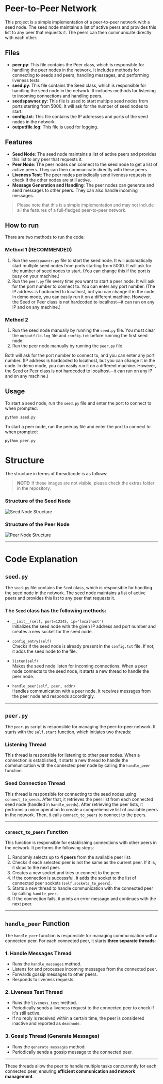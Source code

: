 # Peer-to-Peer Network

This project is a simple implementation of a peer-to-peer network with a seed node. The seed node maintains a list of active peers and provides this list to any peer that requests it. The peers can then communicate directly with each other.

## Files

- **peer.py**: This file contains the Peer class, which is responsible for handling the peer nodes in the network. It includes methods for connecting to seeds and peers, handling messages, and performing liveness tests.
- **seed.py**: This file contains the Seed class, which is responsible for handling the seed node in the network. It includes methods for listening to incoming connections and handling peers.
- **seedspawner.py**: This file is used to start multiple seed nodes from ports starting from 5000. It will ask for the number of seed nodes to start.
- **config.txt**: This file contains the IP addresses and ports of the seed nodes in the network.
- **outputfile.log**: This file is used for logging.

## Features

- **Seed Node**: The seed node maintains a list of active peers and provides this list to any peer that requests it.
- **Peer Node**: The peer nodes can connect to the seed node to get a list of active peers. They can then communicate directly with these peers.
- **Liveness Test**: The peer nodes periodically send liveness requests to check if the other nodes are still active.
- **Message Generation and Handling**: The peer nodes can generate and send messages to other peers. They can also handle incoming messages.

> Please note that this is a simple implementation and may not include all the features of a full-fledged peer-to-peer network.

## How to run

There are two methods to run the code:

### Method 1 (RECOMMENDED)

1. Run the `seedspawner.py` file to start the seed node. It will automatically start multiple seed nodes from ports starting from 5000. It will ask for the number of seed nodes to start. (You can change this if the port is busy on your machine.)
2. Run the `peer.py` file every time you want to start a peer node. It will ask for the port number to connect to. You can enter any port number. (The IP address is hardcoded to localhost, but you can change it in the code. In demo mode, you can easily run it on a different machine. However, the Seed or Peer class is not hardcoded to localhost—it can run on any IP and on any machine.)

### Method 2

1. Run the seed node manually by running the `seed.py` file. You must clear the `outputfile.log` file and `config.txt` before running the first seed node.
2. Run the peer node manually by running the `peer.py` file.

Both will ask for the port number to connect to, and you can enter any port number. (IP address is hardcoded to localhost, but you can change it in the code. In demo mode, you can easily run it on a different machine. However, the Seed or Peer class is not hardcoded to localhost—it can run on any IP and on any machine.)

## Usage

To start a seed node, run the `seed.py` file and enter the port to connect to when prompted:

```bash
python seed.py
```
To start a peer node, run the peer.py file and enter the port to connect to when prompted:
```bash
python peer.py
```
# Structure

The structure in terms of thread/code is as follows:

> **NOTE:** If these images are not visible, please check the extras folder in the repository.

### Structure of the Seed Node
![Seed Node Structure](images/seed.png)

### Structure of the Peer Node
![Peer Node Structure](images/peer.png)

---

# Code Explanation

## `seed.py`

The `seed.py` file contains the `Seed` class, which is responsible for handling the seed node in the network. The seed node maintains a list of active peers and provides this list to any peer that requests it.

### The `Seed` class has the following methods:

- `__init__(self, port=12345, ip='localhost')`  
  Initializes the seed node with the given IP address and port number and creates a new socket for the seed node.

- `config_entry(self)`  
  Checks if the seed node is already present in the `config.txt` file. If not, it adds the seed node to the file.

- `listen(self)`  
  Makes the seed node listen for incoming connections. When a peer node connects to the seed node, it starts a new thread to handle the peer node.

- `handle_peer(self, peer, addr)`  
  Handles communication with a peer node. It receives messages from the peer node and responds accordingly.

---

## `peer.py`

The `peer.py` script is responsible for managing the peer-to-peer network. It starts with the `self.start` function, which initiates two threads:

### **Listening Thread**
This thread is responsible for listening to other peer nodes. When a connection is established, it starts a new thread to handle the communication with the connected peer node by calling the `handle_peer` function.

### **Seed Connection Thread**
This thread is responsible for connecting to the seed nodes using `connect_to_seeds`. After that, it retrieves the peer list from each connected seed node (handled in `handle_seeds`). After retrieving the peer lists, it performs a union operation to create a comprehensive list of available peers in the network. Then, it calls `connect_to_peers` to connect to the peers.

---

### `connect_to_peers` Function
This function is responsible for establishing connections with other peers in the network. It performs the following steps:

1. Randomly selects up to **4 peers** from the available peer list.
2. Checks if each selected peer is not the same as the current peer. If it is, it skips to the next peer.
3. Creates a new socket and tries to connect to the peer.
4. If the connection is successful, it adds the socket to the list of connected peer sockets (`self.sockets_to_peers`).
5. Starts a new thread to handle communication with the connected peer by calling `handle_peer`.
6. If the connection fails, it prints an error message and continues with the next peer.

---

## `handle_peer` Function
The `handle_peer` function is responsible for managing communication with a connected peer. For each connected peer, it starts **three separate threads**:

### **1. Handle Messages Thread**
- Runs the `handle_messages` method.
- Listens for and processes incoming messages from the connected peer.
- Forwards gossip messages to other peers.
- Responds to liveness requests.

### **2. Liveness Test Thread**
- Runs the `liveness_test` method.
- Periodically sends a liveness request to the connected peer to check if it's still active.
- If no reply is received within a certain time, the peer is considered inactive and reported as `deadnode`.

### **3. Gossip Thread (Generate Messages)**
- Runs the `generate_messages` method.
- Periodically sends a gossip message to the connected peer.

---

These threads allow the peer to handle multiple tasks concurrently for each connected peer, ensuring **efficient communication and network management**.


